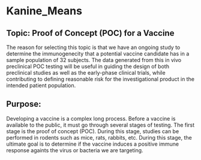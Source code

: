 # Kanine_Means
## Topic: Proof of Concept (POC) for a Vaccine
The reason for selecting this topic is that we have an ongoing study to determine the immunogenecity that a potential vaccine candidate has in a sample population of 32 subjects. The data generated from this in vivo preclinical POC testing will be useful in guiding the design of both preclinical studies as well as the early-phase clinical trials, while contributing to defining reasonable risk for the investigational product in the intended patient population.

## Purpose:

Developing a vaccine is a complex long process. Before a vaccine is available to the public, it must go through several stages of testing. The first stage is the proof of concept (POC). During this stage, studies can be performed in rodents such as mice, rats, rabbits, etc. During this stage, the ultimate goal is to determine if the vaccine induces a positive immune response againts the virus or bacteria we are targeting. 


